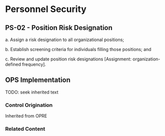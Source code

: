 # Personnel Security
## PS-02 - Position Risk Designation

a. Assign a risk designation to all organizational positions;

b. Establish screening criteria for individuals filling those positions; and

c. Review and update position risk designations [Assignment: organization-defined frequency].

## OPS Implementation

TODO: seek inherited text

### Control Origination

Inherited from OPRE

### Related Content
